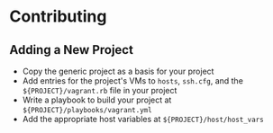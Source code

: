 # Contributing

## Adding a New Project

* Copy the generic project as a basis for your project
* Add entries for the project's VMs to `hosts`, `ssh.cfg`, and the `${PROJECT}/vagrant.rb` file in your project
* Write a playbook to build your project at `${PROJECT}/playbooks/vagrant.yml` 
* Add the appropriate host variables at `${PROJECT}/host/host_vars`
